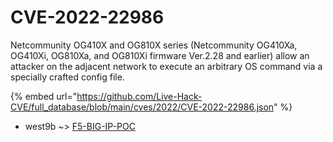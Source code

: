 # CVE-2022-22986

Netcommunity OG410X and OG810X series (Netcommunity OG410Xa, OG410Xi, OG810Xa, and OG810Xi firmware Ver.2.28 and earlier) allow an attacker on the adjacent network to execute an arbitrary OS command via a specially crafted config file.

{% embed url="https://github.com/Live-Hack-CVE/full_database/blob/main/cves/2022/CVE-2022-22986.json" %}


* west9b ~> [F5-BIG-IP-POC](https://zeste.alice-snow.ru/2022/database/cve-2022-22986/f5-big-ip-poc-west9b)